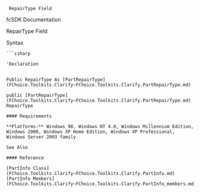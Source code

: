 ﻿     RepairType Field                                                   

fcSDK Documentation

RepairType Field

Syntax

```vbnet
```csharp

'Declaration
 

Public RepairType As [PartRepairType](FChoice.Toolkits.Clarify~FChoice.Toolkits.Clarify.PartRepairType.md)

public [PartRepairType](FChoice.Toolkits.Clarify~FChoice.Toolkits.Clarify.PartRepairType.md) RepairType

#### Requirements

**Platforms:** Windows 98, Windows NT 4.0, Windows Millennium Edition, Windows 2000, Windows XP Home Edition, Windows XP Professional, Windows Server 2003 family

See Also

#### Reference

[PartInfo Class](FChoice.Toolkits.Clarify~FChoice.Toolkits.Clarify.PartInfo.md)  
[PartInfo Members](FChoice.Toolkits.Clarify~FChoice.Toolkits.Clarify.PartInfo_members.md)